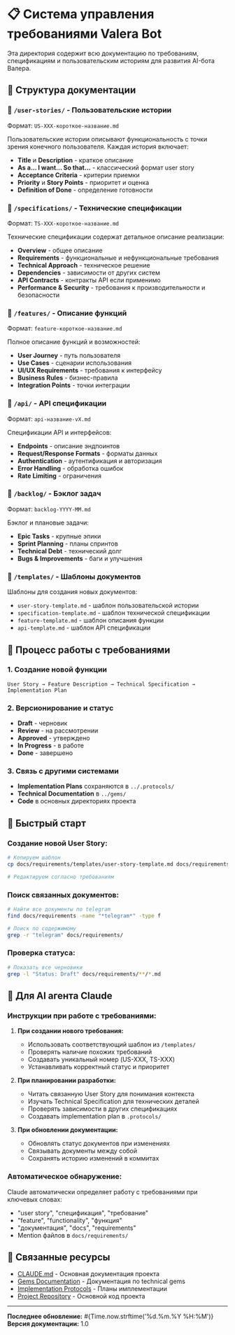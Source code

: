 # 📋 Система управления требованиями Valera Bot

Эта директория содержит всю документацию по требованиям, спецификациям и пользовательским историям для развития AI-бота Валера.

## 🎯 Структура документации

### 📂 `/user-stories/` - Пользовательские истории
Формат: `US-XXX-короткое-название.md`

Пользовательские истории описывают функциональность с точки зрения конечного пользователя. Каждая история включает:
- **Title** и **Description** - краткое описание
- **As a... I want... So that...** - классический формат user story
- **Acceptance Criteria** - критерии приемки
- **Priority** и **Story Points** - приоритет и оценка
- **Definition of Done** - определение готовности

### 📂 `/specifications/` - Технические спецификации
Формат: `TS-XXX-короткое-название.md`

Технические спецификации содержат детальное описание реализации:
- **Overview** - общее описание
- **Requirements** - функциональные и нефункциональные требования
- **Technical Approach** - техническое решение
- **Dependencies** - зависимости от других систем
- **API Contracts** - контракты API если применимо
- **Performance & Security** - требования к производительности и безопасности

### 📂 `/features/` - Описание функций
Формат: `feature-короткое-название.md`

Полное описание функций и возможностей:
- **User Journey** - путь пользователя
- **Use Cases** - сценарии использования
- **UI/UX Requirements** - требования к интерфейсу
- **Business Rules** - бизнес-правила
- **Integration Points** - точки интеграции

### 📂 `/api/` - API спецификации
Формат: `api-название-vX.md`

Спецификации API и интерфейсов:
- **Endpoints** - описание эндпоинтов
- **Request/Response Formats** - форматы данных
- **Authentication** - аутентификация и авторизация
- **Error Handling** - обработка ошибок
- **Rate Limiting** - ограничения

### 📂 `/backlog/` - Бэклог задач
Формат: `backlog-YYYY-MM.md`

Бэклог и плановые задачи:
- **Epic Tasks** - крупные эпики
- **Sprint Planning** - планы спринтов
- **Technical Debt** - технический долг
- **Bugs & Improvements** - баги и улучшения

### 📂 `/templates/` - Шаблоны документов

Шаблоны для создания новых документов:
- `user-story-template.md` - шаблон пользовательской истории
- `specification-template.md` - шаблон технической спецификации
- `feature-template.md` - шаблон описания функции
- `api-template.md` - шаблон API спецификации

## 🔄 Процесс работы с требованиями

### 1. Создание новой функции
```
User Story → Feature Description → Technical Specification → Implementation Plan
```

### 2. Версионирование и статус
- **Draft** - черновик
- **Review** - на рассмотрении
- **Approved** - утверждено
- **In Progress** - в работе
- **Done** - завершено

### 3. Связь с другими системами
- **Implementation Plans** сохраняются в `../.protocols/`
- **Technical Documentation** в `../gems/`
- **Code** в основных директориях проекта

## 🚀 Быстрый старт

### Создание новой User Story:
```bash
# Копируем шаблон
cp docs/requirements/templates/user-story-template.md docs/requirements/user-stories/US-001-new-feature.md

# Редактируем согласно требованиям
```

### Поиск связанных документов:
```bash
# Найти все документы по telegram
find docs/requirements -name "*telegram*" -type f

# Поиск по содержимому
grep -r "telegram" docs/requirements/
```

### Проверка статуса:
```bash
# Показать все черновики
grep -l "Status: Draft" docs/requirements/**/*.md
```

## 📖 Для AI агента Claude

### Инструкции при работе с требованиями:

1. **При создании нового требования:**
   - Использовать соответствующий шаблон из `/templates/`
   - Проверять наличие похожих требований
   - Создавать уникальный номер (US-XXX, TS-XXX)
   - Устанавливать корректный статус и приоритет

2. **При планировании разработки:**
   - Читать связанную User Story для понимания контекста
   - Изучать Technical Specification для технических деталей
   - Проверять зависимости в других спецификациях
   - Создавать implementation plan в `.protocols/`

3. **При обновлении документации:**
   - Обновлять статус документов при изменениях
   - Связывать документы между собой
   - Сохранять историю изменений в коммитах

### Автоматическое обнаружение:

Claude автоматически определяет работу с требованиями при ключевых словах:
- "user story", "спецификация", "требование"
- "feature", "functionality", "функция"
- "документация", "docs", "requirements"
- Mention файлов в `docs/requirements/`

## 🔗 Связанные ресурсы

- [CLAUDE.md](../../CLAUDE.md) - Основная документация проекта
- [Gems Documentation](../gems/) - Документация по technical gems
- [Implementation Protocols](../../.protocols/) - Планы имплементации
- [Project Repository](../../) - Основной код проекта

---

**Последнее обновление:** #{Time.now.strftime('%d.%m.%Y %H:%M')}
**Версия документации:** 1.0